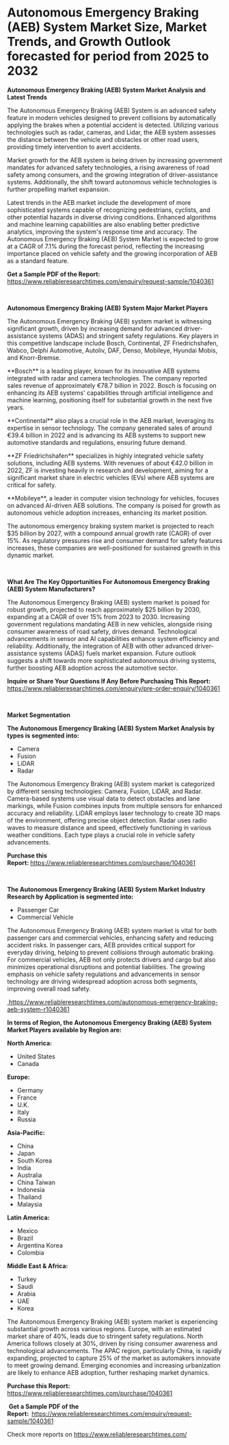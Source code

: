 <p><h1>Autonomous Emergency Braking (AEB) System Market Size, Market Trends, and Growth Outlook forecasted for period from 2025 to 2032</h1></p><p><strong>Autonomous Emergency Braking (AEB) System Market Analysis and Latest Trends</strong></p>
<p><p>The Autonomous Emergency Braking (AEB) System is an advanced safety feature in modern vehicles designed to prevent collisions by automatically applying the brakes when a potential accident is detected. Utilizing various technologies such as radar, cameras, and Lidar, the AEB system assesses the distance between the vehicle and obstacles or other road users, providing timely intervention to avert accidents. </p><p>Market growth for the AEB system is being driven by increasing government mandates for advanced safety technologies, a rising awareness of road safety among consumers, and the growing integration of driver-assistance systems. Additionally, the shift toward autonomous vehicle technologies is further propelling market expansion. </p><p>Latest trends in the AEB market include the development of more sophisticated systems capable of recognizing pedestrians, cyclists, and other potential hazards in diverse driving conditions. Enhanced algorithms and machine learning capabilities are also enabling better predictive analytics, improving the system's response time and accuracy. The Autonomous Emergency Braking (AEB) System Market is expected to grow at a CAGR of 7.1% during the forecast period, reflecting the increasing importance placed on vehicle safety and the growing incorporation of AEB as a standard feature.</p></p>
<p><strong>Get a Sample PDF of the Report:&nbsp;</strong> <a href="https://www.reliableresearchtimes.com/enquiry/request-sample/1040361?utm_campaign=2638&utm_medium=2&utm_source=Github&utm_content=ia&utm_term=30032025&utm_id=autonomous-emergency-braking-aeb-system">https://www.reliableresearchtimes.com/enquiry/request-sample/1040361</a></p>
<p>&nbsp;</p>
<p><strong>Autonomous Emergency Braking (AEB) System Major Market Players</strong></p>
<p><p>The Autonomous Emergency Braking (AEB) system market is witnessing significant growth, driven by increasing demand for advanced driver-assistance systems (ADAS) and stringent safety regulations. Key players in this competitive landscape include Bosch, Continental, ZF Friedrichshafen, Wabco, Delphi Automotive, Autoliv, DAF, Denso, Mobileye, Hyundai Mobis, and Knorr-Bremse.</p><p>**Bosch** is a leading player, known for its innovative AEB systems integrated with radar and camera technologies. The company reported sales revenue of approximately €78.7 billion in 2022. Bosch is focusing on enhancing its AEB systems' capabilities through artificial intelligence and machine learning, positioning itself for substantial growth in the next five years.</p><p>**Continental** also plays a crucial role in the AEB market, leveraging its expertise in sensor technology. The company generated sales of around €39.4 billion in 2022 and is advancing its AEB systems to support new automotive standards and regulations, ensuring future demand.</p><p>**ZF Friedrichshafen** specializes in highly integrated vehicle safety solutions, including AEB systems. With revenues of about €42.0 billion in 2022, ZF is investing heavily in research and development, aiming for a significant market share in electric vehicles (EVs) where AEB systems are critical for safety.</p><p>**Mobileye**, a leader in computer vision technology for vehicles, focuses on advanced AI-driven AEB solutions. The company is poised for growth as autonomous vehicle adoption increases, enhancing its market position.</p><p>The autonomous emergency braking system market is projected to reach $35 billion by 2027, with a compound annual growth rate (CAGR) of over 15%. As regulatory pressures rise and consumer demand for safety features increases, these companies are well-positioned for sustained growth in this dynamic market.</p></p>
<p>&nbsp;</p>
<p><strong>What Are The Key Opportunities For Autonomous Emergency Braking (AEB) System Manufacturers?</strong></p>
<p><p>The Autonomous Emergency Braking (AEB) system market is poised for robust growth, projected to reach approximately $25 billion by 2030, expanding at a CAGR of over 15% from 2023 to 2030. Increasing government regulations mandating AEB in new vehicles, alongside rising consumer awareness of road safety, drives demand. Technological advancements in sensor and AI capabilities enhance system efficiency and reliability. Additionally, the integration of AEB with other advanced driver-assistance systems (ADAS) fuels market expansion. Future outlook suggests a shift towards more sophisticated autonomous driving systems, further boosting AEB adoption across the automotive sector.</p></p>
<p><strong>Inquire or Share Your Questions If Any Before Purchasing This Report:</strong> <a href="https://www.reliableresearchtimes.com/enquiry/pre-order-enquiry/1040361?utm_campaign=2638&utm_medium=2&utm_source=Github&utm_content=ia&utm_term=30032025&utm_id=autonomous-emergency-braking-aeb-system">https://www.reliableresearchtimes.com/enquiry/pre-order-enquiry/1040361</a></p>
<p>&nbsp;</p>
<p><strong>Market Segmentation</strong></p>
<p><strong>The Autonomous Emergency Braking (AEB) System Market Analysis by types is segmented into:</strong></p>
<p><ul><li>Camera</li><li>Fusion</li><li>LiDAR</li><li>Radar</li></ul></p>
<p><p>The Autonomous Emergency Braking (AEB) system market is categorized by different sensing technologies: Camera, Fusion, LiDAR, and Radar. Camera-based systems use visual data to detect obstacles and lane markings, while Fusion combines inputs from multiple sensors for enhanced accuracy and reliability. LiDAR employs laser technology to create 3D maps of the environment, offering precise object detection. Radar uses radio waves to measure distance and speed, effectively functioning in various weather conditions. Each type plays a crucial role in vehicle safety advancements.</p></p>
<p><strong>Purchase this Report:&nbsp;</strong><a href="https://www.reliableresearchtimes.com/purchase/1040361?utm_campaign=2638&utm_medium=2&utm_source=Github&utm_content=ia&utm_term=30032025&utm_id=autonomous-emergency-braking-aeb-system">https://www.reliableresearchtimes.com/purchase/1040361</a></p>
<p>&nbsp;</p>
<p><strong>The Autonomous Emergency Braking (AEB) System Market Industry Research by Application is segmented into:</strong></p>
<p><ul><li>Passenger Car</li><li>Commercial Vehicle</li></ul></p>
<p><p>The Autonomous Emergency Braking (AEB) system market is vital for both passenger cars and commercial vehicles, enhancing safety and reducing accident risks. In passenger cars, AEB provides critical support for everyday driving, helping to prevent collisions through automatic braking. For commercial vehicles, AEB not only protects drivers and cargo but also minimizes operational disruptions and potential liabilities. The growing emphasis on vehicle safety regulations and advancements in sensor technology are driving widespread adoption across both segments, improving overall road safety.</p></p>
<p><a href="https://www.reliableresearchtimes.com/autonomous-emergency-braking-aeb-system-r1040361?utm_campaign=2638&utm_medium=2&utm_source=Github&utm_content=ia&utm_term=30032025&utm_id=autonomous-emergency-braking-aeb-system">&nbsp;https://www.reliableresearchtimes.com/autonomous-emergency-braking-aeb-system-r1040361</a></p>
<p><strong>In terms of Region, the Autonomous Emergency Braking (AEB) System Market Players available by Region are:</strong></p>
<p>
    <p> <strong> North America: </strong>
        <ul>
            <li>United States</li>
            <li>Canada</li>
        </ul>
        </p> 
    <p> <strong> Europe: </strong>
        <ul>
            <li>Germany</li>
            <li>France</li>
            <li>U.K.</li>
            <li>Italy</li>
            <li>Russia</li>
        </ul>
        </p> 
    <p> <strong> Asia-Pacific: </strong>
        <ul>
            <li>China</li>
            <li>Japan</li>
            <li>South Korea</li>
            <li>India</li>
            <li>Australia</li>
            <li>China Taiwan</li>
            <li>Indonesia</li>
            <li>Thailand</li>
            <li>Malaysia</li>
        </ul>
        </p> 
    <p> <strong> Latin America: </strong>
        <ul>
            <li>Mexico</li>
            <li>Brazil</li>
            <li>Argentina Korea</li>
            <li>Colombia</li>
        </ul>
        </p> 
    <p> <strong> Middle East & Africa: </strong>
        <ul>
            <li>Turkey</li>
            <li>Saudi</li>
            <li>Arabia</li>
            <li>UAE</li>
            <li>Korea</li>
        </ul>
    </p>
    </p>
<p><p>The Autonomous Emergency Braking (AEB) system market is experiencing substantial growth across various regions. Europe, with an estimated market share of 40%, leads due to stringent safety regulations. North America follows closely at 30%, driven by rising consumer awareness and technological advancements. The APAC region, particularly China, is rapidly expanding, projected to capture 25% of the market as automakers innovate to meet growing demand. Emerging economies and increasing urbanization are likely to enhance AEB adoption, further reshaping market dynamics.</p></p>
<p><strong>Purchase this Report: </strong><a href="https://www.reliableresearchtimes.com/purchase/1040361?utm_campaign=2638&utm_medium=2&utm_source=Github&utm_content=ia&utm_term=30032025&utm_id=autonomous-emergency-braking-aeb-system">https://www.reliableresearchtimes.com/purchase/1040361</a></p>
<p>&nbsp;<strong>Get a Sample PDF of the Report:&nbsp;&nbsp;</strong><a href="https://www.reliableresearchtimes.com/enquiry/request-sample/1040361?utm_campaign=2638&utm_medium=2&utm_source=Github&utm_content=ia&utm_term=30032025&utm_id=autonomous-emergency-braking-aeb-system">https://www.reliableresearchtimes.com/enquiry/request-sample/1040361</a></p>
<p><strong></strong></p>
<p>Check more reports on <a href="https://www.reliableresearchtimes.com/?utm_campaign=2638&utm_medium=2&utm_source=Github&utm_content=ia&utm_term=30032025&utm_id=autonomous-emergency-braking-aeb-system">https://www.reliableresearchtimes.com/</a></p>